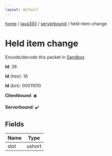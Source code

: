 ```yaml
---
layout: default
---
```


[home](/)  /  [java393](/protocol/java393)  /  [serverbound](/protocol/java393/serverbound)  /  held-item-change

# Held item change

Encode/decode this packet in [Sandbox](../../../sandbox/java393#Serverbound.HeldItemChange)

**Id**: 26

**Id** (hex): 1A

**Id** (bin): 00011010

**Clientbound**: ✖️

**Serverbound**: ✔️

## Fields

Name | Type
---|---
slot | ushort
